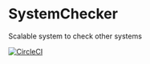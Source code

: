 # SystemChecker
Scalable system to check other systems

[![CircleCI](https://circleci.com/gh/MattJeanes/SystemChecker.svg?style=svg)](https://circleci.com/gh/MattJeanes/SystemChecker)
